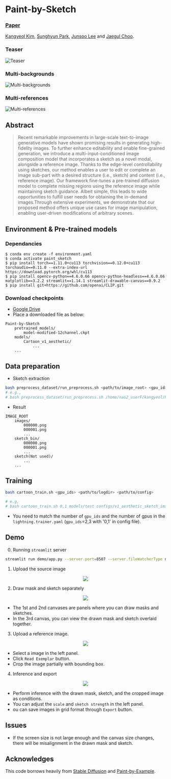 # Paint-by-Sketch

### [Paper](https://arxiv.org/abs/2304.09748)
<!-- <br> -->
[Kangyeol Kim](https://kangyeolk.github.io/), [Sunghyun Park](https://psh01087.github.io/), [Junsoo Lee](https://ssuhan.github.io/) and [Jaegul Choo](https://sites.google.com/site/jaegulchoo/?pli=1).
<!-- <br> -->

### Teaser
![Teaser](asset/teaser.png)

### Multi-backgrounds
![Multi-backgrounds](asset/multi-backgrounds.png)

### Multi-references
![Multi-references](asset/multi-references.png)

## Abstract
>Recent remarkable improvements in large-scale text-to-image generative models have shown promising results in generating high-fidelity images. To further enhance editability and enable fine-grained generation, we introduce a multi-input-conditioned image composition model that incorporates a sketch as a novel modal, alongside a reference image. Thanks to the edge-level controllability using sketches, our method enables a user to edit or complete an image sub-part with a desired structure (i.e., sketch) and content (i.e., reference image). Our framework fine-tunes a pre-trained diffusion model to complete missing regions using the reference image while maintaining sketch guidance. Albeit simple, this leads to wide opportunities to fulfill user needs for obtaining the in-demand images.Through extensive experiments, we demonstrate that our proposed method offers unique use cases for image manipulation, enabling user-driven modifications of arbitrary scenes.
>

## Environment & Pre-trained models

### Dependancies

```
$ conda env create -f environment.yaml
$ conda activate paint_sketch
$ pip install torch==1.11.0+cu113 torchvision==0.12.0+cu113 torchaudio==0.11.0 --extra-index-url https://download.pytorch.org/whl/cu113
$ pip install opencv-python==4.6.0.66 opencv-python-headless==4.6.0.66 matplotlib==3.2.2 streamlit==1.14.1 streamlit-drawable-canvas==0.9.2
$ pip install git+https://github.com/openai/CLIP.git
```

### Download checkpoints
* [Google Drive](https://drive.google.com/file/d/1jCDamfsknQj-A28RMA6Blws8iQn0y1ez/view?usp=share_link)
* Place a downloaded file as below:
```
Paint-by-Sketch
    pretrained_models/
        model-modified-12channel.ckpt        
    models/
        Cartoon_v1_aesthetic/
            ...
    ...
```

## Data preparation

* Sketch extraction
```bash 
bash preprocess_dataset/run_preprocess.sh <path/to/image_root> <gpu_id>
# e.g., 
# bash preprocess_dataset/run_preprocess.sh /home/nas2_userF/kangyeol/Project/webtoon2022/Paint-by-Sketch/samples 7
```

* Result
```
IMAGE_ROOT
    images/
        000000.png
        000001.png
        ...
    sketch_bin/
        000000.png
        000001.png
        ...
    sketch(Not used)/
        ... 
    ...
```


## Training

```bash
bash cartoon_train.sh <gpu_ids> <path/to/logdir> <path/to/config>

# e.g,
# bash cartoon_train.sh 0,1 models/test configs/v1_aesthetic_sketch_image.yaml
```

* You need to match the number of `gpu_ids` and the number of gpus in the `lightning.trainer.yaml` (`gpu_ids`=2,3 with '0,1' in config file).

## Demo

0. Running `streamlit` server 
```bash
streamlit run demo/app.py --server.port=8507 --server.fileWatcherType none
```

1. Upload the source image
<p align="center">
  <img src="asset/1_load_image.png">
</p>

2. Draw mask and sketch separately
<p align="center">
  <img src="asset/2_draw_mask_sketch.png">
</p>

* The 1st and 2nd canvases are panels where you can draw masks and sketches.<br>
* In the 3rd canvas, you can view the drawn mask and sketch overlaid together.<br>


3. Upload a reference image.
<p align="center">
  <img src="asset/3_load_exemplar.png">
</p>

* Select a image in the left panel.<br>
* Click `Read Exemplar` button.<br>
* Crop the image partially with bounding box.<br>

4. Inference and export
<p align="center">
  <img src="asset/4_inference_export.png">
</p>

* Perform inference with the drawn mask, sketch, and the cropped image as conditions. <br>
* You can adjust the `scale` and `sketch strength` in the left panel.<br>
* ou can save images in grid format through `Export` button.<br>

## Issues

* If the screen size is not large enough and the canvas size changes, there will be misalignment in the drawn mask and sketch.

## Acknowledges
This code borrows heavily from [Stable Diffusion](https://github.com/CompVis/stable-diffusion) and [Paint-by-Example](https://github.com/Fantasy-Studio/Paint-by-Example).
